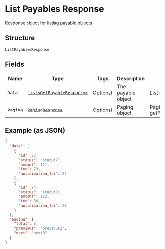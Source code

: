 
# List Payables Response

Response object for listing payable objects

## Structure

`ListPayablesResponse`

## Fields

| Name | Type | Tags | Description | Getter | Setter |
|  --- | --- | --- | --- | --- | --- |
| `Data` | [`List<GetPayableResponse>`](../../doc/models/get-payable-response.md) | Optional | The payable object | List<GetPayableResponse> getData() | setData(List<GetPayableResponse> data) |
| `Paging` | [`PagingResponse`](../../doc/models/paging-response.md) | Optional | Paging object | PagingResponse getPaging() | setPaging(PagingResponse paging) |

## Example (as JSON)

```json
{
  "data": [
    {
      "id": 23,
      "status": "status7",
      "amount": 121,
      "fee": 79,
      "anticipation_fee": 27
    },
    {
      "id": 24,
      "status": "status8",
      "amount": 122,
      "fee": 80,
      "anticipation_fee": 28
    }
  ],
  "paging": {
    "total": 6,
    "previous": "previous2",
    "next": "next8"
  }
}
```

